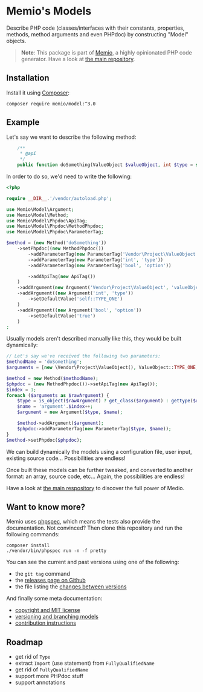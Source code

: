 # Memio's Models

Describe PHP code (classes/interfaces with their constants, properties, methods,
method arguments and even PHPdoc) by constructing "Model" objects.

> **Note**: This package is part of [Memio](http://memio.github.io/memio), a highly opinionated PHP code generator.
> Have a look at [the main repository](http://github.com/memio/memio).

## Installation

Install it using [Composer](https://getcomposer.org/download):

    composer require memio/model:^3.0

## Example

Let's say we want to describe the following method:

```php
    /**
     * @api
     */
    public function doSomething(ValueObject $valueObject, int $type = self::TYPE_ONE, bool $option = true);
```

In order to do so, we'd need to write the following:

```php
<?php

require __DIR__.'/vendor/autoload.php';

use Memio\Model\Argument;
use Memio\Model\Method;
use Memio\Model\Phpdoc\ApiTag;
use Memio\Model\Phpdoc\MethodPhpdoc;
use Memio\Model\Phpdoc\ParameterTag;

$method = (new Method('doSomething'))
    ->setPhpdoc((new MethodPhpdoc())
        ->addParameterTag(new ParameterTag('Vendor\Project\ValueObject', 'valueObject'))
        ->addParameterTag(new ParameterTag('int', 'type'))
        ->addParameterTag(new ParameterTag('bool', 'option'))

        ->addApiTag(new ApiTag())
    )
    ->addArgument(new Argument('Vendor\Project\ValueObject', 'valueObject'))
    ->addArgument((new Argument('int', 'type'))
        ->setDefaultValue('self::TYPE_ONE')
    )
    ->addArgument((new Argument('bool', 'option'))
        ->setDefaultValue('true')
    )
;
```

Usually models aren't described manually like this, they would be built dynamically:

```php
// Let's say we've received the following two parameters:
$methodName = 'doSomething';
$arguments = [new \Vendor\Project\ValueObject(), ValueObject::TYPE_ONE, true];

$method = new Method($methodName);
$phpdoc = (new MethodPhpdoc())->setApiTag(new ApiTag());
$index = 1;
foreach ($arguments as $rawArgument) {
    $type = is_object($rawArgument) ? get_class($argument) : gettype($rawArgument);
    $name = 'argument'.$index++;
    $argument = new Argument($type, $name);

    $method->addArgument($argument);
    $phpdoc->addParameterTag(new ParameterTag($type, $name));
}
$method->setPhpdoc($phpdoc);
```

We can build dynamically the models using a configuration file, user input, existing
source code... Possibilities are endless!

Once built these models can be further tweaked, and converted to another format:
an array, source code, etc... Again, the possibilities are endless!

Have a look at [the main respository](http://github.com/memio/memio) to discover the full power of Medio.

## Want to know more?

Memio uses [phpspec](http://phpspec.net/), which means the tests also provide the documentation.
Not convinced? Then clone this repository and run the following commands:

    composer install
    ./vendor/bin/phpspec run -n -f pretty

You can see the current and past versions using one of the following:

* the `git tag` command
* the [releases page on Github](https://github.com/memio/memio/releases)
* the file listing the [changes between versions](CHANGELOG.md)

And finally some meta documentation:

* [copyright and MIT license](LICENSE)
* [versioning and branching models](VERSIONING.md)
* [contribution instructions](CONTRIBUTING.md)

## Roadmap

* get rid of `Type`
* extract `Import` (use statement) from `FullyQualifiedName`
* get rid of `FullyQualifiedName`
* support more PHPdoc stuff
* support annotations
